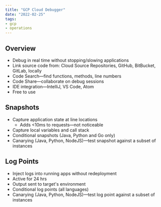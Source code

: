 ```yaml
---
title: "GCP Cloud Debugger"
date: "2022-02-25"
tags:
- gcp
- operations
---
```


## Overview

- Debug in real time without stopping/slowing applications
- Link source code from: Cloud Source Repositories, GitHub, BitBucket, GitLab, locally
- Code Search—find functions, methods, line numbers
- Code Share—collaborate on debug sessions
- IDE integration—IntelliJ, VS Code, Atom
- Free to use

## Snapshots

- Capture application state at line locations
	- Adds <10ms to requests—not noticeable
- Capture local variables and call stack
- Conditional snapshots (Java, Python and Go only)
- Canarying (Java, Python, NodeJS)—test snapshot against a subset of instances

## Log Points

- Inject logs into running apps without redeployment
- Active for 24 hrs
- Output sent to target's environment
- Conditional log points (all languages)
- Canarying (Java, Python, NodeJS)—test log point against a subset of instances
